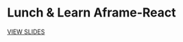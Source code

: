 # Lunch & Learn Aframe-React

[VIEW SLIDES](https://christianvari.github.io/Lunch-Learn-Aframe-React-presentation/index.html#/)


